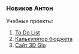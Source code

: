 ### Новиков Антон
Учебные проекты:
1. [To Do List](https://ant-nov.github.io/ToDoList/ "Перейти к To Do List")
2. [Калькулятор бюджета](https://ant-nov.github.io/BudgetCalculator/ "Переключиться на Калькулятор бюджета")
3. [Сайт 3D Glo](https://ant-nov.github.io/Glo3D/ "Перейти на 3D Glo")
